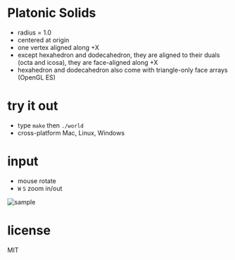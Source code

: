 # Platonic Solids
* radius = 1.0
* centered at origin
* one vertex aligned along +X
* except hexahedron and dodecahedron, they are aligned to their duals (octa and icosa), they are face-aligned along +X
* hexahedron and dodecahedron also come with triangle-only face arrays (OpenGL ES)

# try it out
* type `make` then `./world`
* cross-platform Mac, Linux, Windows

# input
* mouse rotate
* `W` `S` zoom in/out

![sample](https://raw.github.com/robbykraft/Platonic/master/sample.gif)

# license

MIT